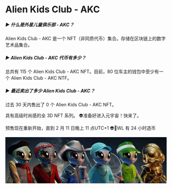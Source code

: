 # Alien Kids Club - AKC

##### ▶ 什么是外星儿童俱乐部 - AKC？

Alien Kids Club - AKC 是一个 NFT（非同质代币）集合。存储在区块链上的数字艺术品集合。

##### ▶ Alien Kids Club - AKC 代币有多少？

总共有 115 个 Alien Kids Club - AKC NFT。目前，80 位车主的钱包中至少有一个 Alien Kids Club - AKC NTF。

##### ▶ 最近卖出了多少 Alien Kids Club - AKC？

过去 30 天内售出了 0 个 Alien Kids Club - AKC NFT。

具有高级时尚感的全 3D NFT 系列。 👽准备好进入元宇宙！快来了。

预售现在重新开始，直到 2 月 11 日晚上 11 点UTC+1 👽🚀WL 有 24 小时造币

![unnamed](unnamed.jpg)
